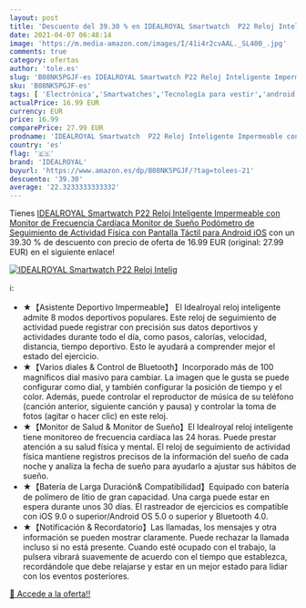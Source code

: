 ```yaml
---
layout: post
title: 'Descuento del 39.30 % en IDEALROYAL Smartwatch  P22 Reloj Intelig'
date: 2021-04-07 06:48:14
image: 'https://m.media-amazon.com/images/I/41i4r2cvAAL._SL400_.jpg'
comments: true
category: ofertas
author: 'tole.es'
slug: 'B08NK5PGJF-es IDEALROYAL Smartwatch P22 Reloj Inteligente Impermeable...'
sku: 'B08NK5PGJF-es'
tags: [ 'Electrónica','Smartwatches','Tecnología para vestir','android','idealroyal', ]
actualPrice: 16.99 EUR
currency: EUR
price: 16.99
comparePrice: 27.99 EUR
prodname: 'IDEALROYAL Smartwatch  P22 Reloj Inteligente Impermeable con Monitor de Frecuencia Cardíaca  Monitor de Sueño  Podómetro de Seguimiento de Actividad Física con Pantalla Táctil para Android iOS'
country: 'es'
flag: '🇪🇸'
brand: 'IDEALROYAL'
buyurl: 'https://www.amazon.es/dp/B08NK5PGJF/?tag=tolees-21'
descuento: '39.30'
average: '22.3233333333332'
---
```


Tienes [IDEALROYAL Smartwatch  P22 Reloj Inteligente Impermeable con Monitor de Frecuencia Cardíaca  Monitor de Sueño  Podómetro de Seguimiento de Actividad Física con Pantalla Táctil para Android iOS](https://www.amazon.es/dp/B08NK5PGJF/?tag=tolees-21) con un 39.30 % de descuento con precio de oferta de 16.99 EUR (original: 27.99 EUR) en el siguiente enlace!

[![IDEALROYAL Smartwatch  P22 Reloj Intelig](https://m.media-amazon.com/images/I/41i4r2cvAAL._SL400_.jpg)](https://www.amazon.es/dp/B08NK5PGJF/?tag=tolees-21)

ℹ️:

- ★【Asistente Deportivo Impermeable】 El Idealroyal reloj inteligente admite 8 modos deportivos populares. Este reloj de seguimiento de actividad puede registrar con precisión sus datos deportivos y actividades durante todo el día, como pasos, calorías, velocidad, distancia, tiempo deportivo. Esto le ayudará a comprender mejor el estado del ejercicio.
- ★【Varios diales & Control de Bluetooth】Incorporado más de 100 magníficos dial masivo para cambiar. La imagen que le gusta se puede configurar como dial, y también configurar la posición de tiempo y el color. Además, puede controlar el reproductor de música de su teléfono (canción anterior, siguiente canción y pausa) y controlar la toma de fotos (agitar o hacer clic) en este reloj.
- ★【Monitor de Salud & Monitor de Sueño】El Idealroyal reloj inteligente tiene monitoreo de frecuencia cardíaca las 24 horas. Puede prestar atención a su salud física y mental. El reloj de seguimiento de actividad física mantiene registros precisos de la información del sueño de cada noche y analiza la fecha de sueño para ayudarlo a ajustar sus hábitos de sueño.
- ★【Batería de Larga Duración& Compatibilidad】Equipado con batería de polímero de litio de gran capacidad. Una carga puede estar en espera durante unos 30 días. El rastreador de ejercicios es compatible con iOS 9.0 o superior/Android OS 5.0 o superior y Bluetooth 4.0.
- ★【Notificación & Recordatorio】Las llamadas, los mensajes y otra información se pueden mostrar claramente. Puede rechazar la llamada incluso si no está presente. Cuando esté ocupado con el trabajo, la pulsera vibrará suavemente de acuerdo con el tiempo que establezca, recordándole que debe relajarse y estar en un mejor estado para lidiar con los eventos posteriores.

[🛒 Accede a la oferta!!](https://www.amazon.es/dp/B08NK5PGJF/?tag=tolees-21)

